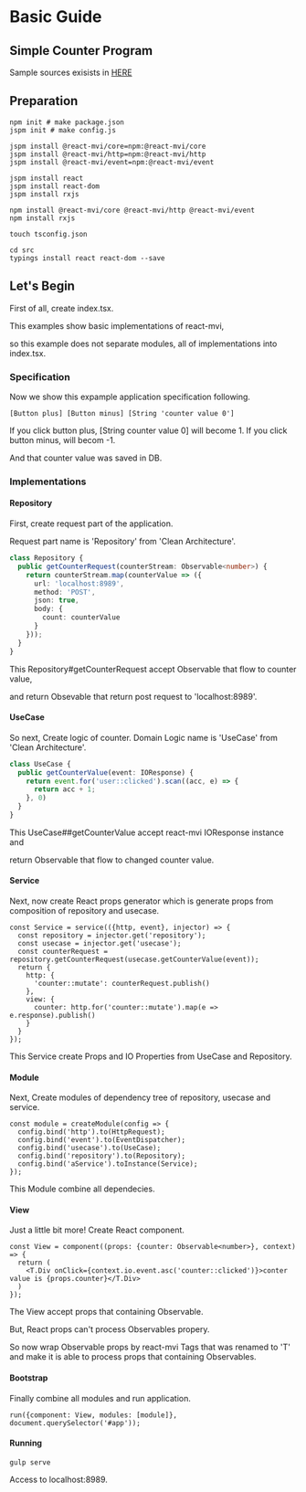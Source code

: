 # Basic Guide

## Simple Counter Program

Sample sources exisists in [HERE](../../examples/counter)

## Preparation

```
npm init # make package.json
jspm init # make config.js

jspm install @react-mvi/core=npm:@react-mvi/core
jspm install @react-mvi/http=npm:@react-mvi/http
jspm install @react-mvi/event=npm:@react-mvi/event

jspm install react
jspm install react-dom
jspm install rxjs

npm install @react-mvi/core @react-mvi/http @react-mvi/event
npm install rxjs

touch tsconfig.json

cd src
typings install react react-dom --save
```


## Let's Begin

First of all, create index.tsx.

This examples show basic implementations of react-mvi,

so this example does not separate modules, all of implementations into index.tsx.


### Specification

Now we show this expample application specification following.

```
[Button plus] [Button minus] [String 'counter value 0']
```

If you click button plus, [String counter value 0] will become 1.
If you click button minus, will becom -1.

And that counter value was saved in DB.


### Implementations


#### Repository

First, create request part of the application.

Request part name is 'Repository' from 'Clean Architecture'.

```typescript
class Repository {
  public getCounterRequest(counterStream: Observable<number>) {
    return counterStream.map(counterValue => ({
      url: 'localhost:8989',
      method: 'POST',
      json: true,
      body: {
        count: counterValue
      }
    }));
  }
}
```

This Repository#getCounterRequest accept Observable that flow to counter value,

and return Obsevable that return post request to 'localhost:8989'.

#### UseCase

So next, Create logic of counter. Domain Logic name is 'UseCase' from 'Clean Architecture'.

```typescript
class UseCase {
  public getCounterValue(event: IOResponse) {
    return event.for('user::clicked').scan((acc, e) => {
      return acc + 1;
    }, 0)
  }
}
```

This UseCase##getCounterValue accept react-mvi IOResponse instance and

return Observable that flow to changed counter value.

#### Service

Next, now create React props generator which is generate props from composition of repository and usecase.

```
const Service = service(({http, event}, injector) => {
  const repository = injector.get('repository');
  const usecase = injector.get('usecase');
  const counterRequest = repository.getCounterRequest(usecase.getCounterValue(event));
  return {
    http: {
      'counter::mutate': counterRequest.publish()
    },
    view: {
      counter: http.for('counter::mutate').map(e => e.response).publish()
    }
  }
});
```

This Service create Props and IO Properties from UseCase and Repository.

#### Module

Next, Create modules of dependency tree of repository, usecase and service.

```
const module = createModule(config => {
  config.bind('http').to(HttpRequest);
  config.bind('event').to(EventDispatcher);
  config.bind('usecase').to(UseCase);
  config.bind('repository').to(Repository);
  config.bind('aService').toInstance(Service);
});
```

This Module combine all dependecies.

#### View

Just a little bit more! Create React component.

```
const View = component((props: {counter: Observable<number>}, context) => {
  return (
    <T.Div onClick={context.io.event.asc('counter::clicked')}>conter value is {props.counter}</T.Div>
  )
});
```

The View accept props that containing Observable.

But, React props can't process Observables propery.

So now wrap Observable props by react-mvi Tags that was renamed to 'T' and make it is able to process props that containing Observables.


#### Bootstrap


Finally combine all modules and run application.

```
run({component: View, modules: [module]}, document.querySelector('#app'));
```


#### Running

```
gulp serve
```

Access to localhost:8989.
